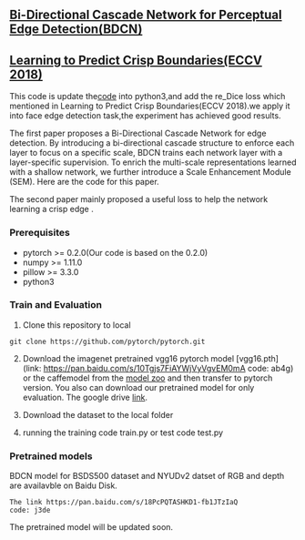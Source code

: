 ## [Bi-Directional Cascade Network for Perceptual Edge Detection(BDCN)](https://arxiv.org/pdf/1902.10903.pdf)
## [Learning to Predict Crisp Boundaries(ECCV 2018)](http://openaccess.thecvf.com/content_ECCV_2018/papers/Ruoxi_Deng_Learning_to_Predict_ECCV_2018_paper.pdf)

This code is update the[code](https://github.com/pkuCactus/BDCN) into python3,and add the re_Dice loss which mentioned in Learning to Predict Crisp Boundaries(ECCV 2018).we apply it into face edge detection task,the experiment has achieved good results.

The first paper proposes a Bi-Directional Cascade Network for edge detection. By introducing a bi-directional cascade structure to enforce each layer to focus on a specific scale, BDCN trains each network layer with a layer-specific supervision. To enrich the multi-scale representations learned with a shallow network, we further introduce a Scale Enhancement
Module (SEM). Here are the code for this paper.

The second paper mainly proposed a useful loss to help the network learning a crisp edge .

### Prerequisites

- pytorch >= 0.2.0(Our code is based on the 0.2.0)
- numpy >= 1.11.0
- pillow >= 3.3.0
- python3

### Train and Evaluation

1. Clone this repository to local
```shell
git clone https://github.com/pytorch/pytorch.git
```

2. Download the imagenet pretrained vgg16 pytorch model [vgg16.pth](link: https://pan.baidu.com/s/10Tgjs7FiAYWjVyVgvEM0mA code: ab4g) or the caffemodel from the [model zoo](https://github.com/BVLC/caffe/wiki/Model-Zoo) and then transfer to pytorch version. You also can download our pretrained model for only evaluation.
The google drive [link](https://drive.google.com/file/d/1CmDMypSlLM6EAvOt5yjwUQ7O5w-xCm1n/view?usp=sharing).

3. Download the dataset to the local folder

4. running the training code train.py or test code test.py

### Pretrained models

BDCN model for BSDS500 dataset and NYUDv2 datset of RGB and depth are availavble on Baidu Disk.

    The link https://pan.baidu.com/s/18PcPQTASHKD1-fb1JTzIaQ
    code: j3de


The pretrained model will be updated soon.



